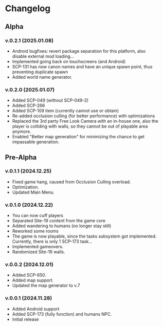 # Changelog
## Alpha
### v.0.2.1 (2025.01.08)
- Android bugfixes: revert package separation for this platform, also disable external mod loading...
- Implemented going back on touchscreens (and Android)
- SCP-131 has now canon names and have an unique spawn point, thus preventing duplicate spawn
- Added world name generator.
### v.0.2.0 (2025.01.07)
- Added SCP-049 (without SCP-049-2)
- Added SCP-266
- Added SCP-109 item (currently cannot use or obtain)
- Re-added occlusion culling (for better performance) with optimizations
- Replaced the 3rd party Free Look Camera with an in-house one, also the player is colliding with walls, so they cannot be out of playable area anymore.
- Enabled "Better map generation" for minimizing the chance to get impassable generation.
## Pre-Alpha
### v.0.1.1 (2024.12.25)
- Fixed game hang, caused from Occlusion Culling overload.
- Optimization.
- Updated Main Menu.
### v.0.1.0 (2024.12.22)
- You can now cuff players
- Separated Site-19 content from the game core
- Added wandering to humans (no longer stay still)
- Reworked some rooms
- The game is now playable, since the tasks subsystem got implemented. Currently, there is only 1 SCP-173 task...
- Implemented gameovers.
- Randomized Site-19 walls.
### v.0.0.2 (2024.12.01)
- Added SCP-650.
- Added map support.
- Updated the map generator to v.7
### v.0.0.1 (2024.11.28)
- Added Android support
- Added SCP-173 (fully function) and humans NPC.
- Initial release